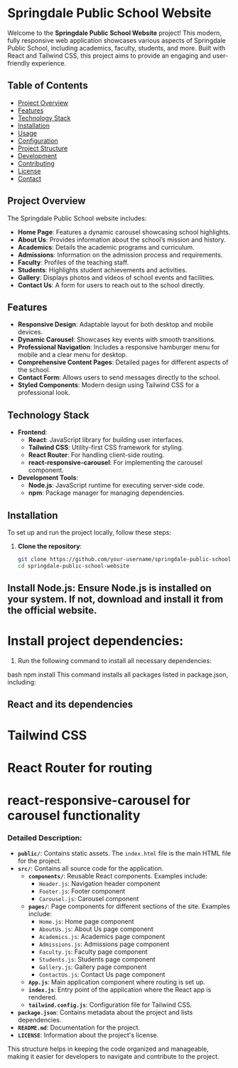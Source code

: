 # Springdale Public School Website

Welcome to the **Springdale Public School Website** project! This modern, fully responsive web application showcases various aspects of Springdale Public School, including academics, faculty, students, and more. Built with React and Tailwind CSS, this project aims to provide an engaging and user-friendly experience.

## Table of Contents

- [Project Overview](#project-overview)
- [Features](#features)
- [Technology Stack](#technology-stack)
- [Installation](#installation)
- [Usage](#usage)
- [Configuration](#configuration)
- [Project Structure](#project-structure)
- [Development](#development)
- [Contributing](#contributing)
- [License](#license)
- [Contact](#contact)

## Project Overview

The Springdale Public School website includes:

- **Home Page**: Features a dynamic carousel showcasing school highlights.
- **About Us**: Provides information about the school’s mission and history.
- **Academics**: Details the academic programs and curriculum.
- **Admissions**: Information on the admission process and requirements.
- **Faculty**: Profiles of the teaching staff.
- **Students**: Highlights student achievements and activities.
- **Gallery**: Displays photos and videos of school events and facilities.
- **Contact Us**: A form for users to reach out to the school directly.

## Features

- **Responsive Design**: Adaptable layout for both desktop and mobile devices.
- **Dynamic Carousel**: Showcases key events with smooth transitions.
- **Professional Navigation**: Includes a responsive hamburger menu for mobile and a clear menu for desktop.
- **Comprehensive Content Pages**: Detailed pages for different aspects of the school.
- **Contact Form**: Allows users to send messages directly to the school.
- **Styled Components**: Modern design using Tailwind CSS for a professional look.

## Technology Stack

- **Frontend**:
  - **React**: JavaScript library for building user interfaces.
  - **Tailwind CSS**: Utility-first CSS framework for styling.
  - **React Router**: For handling client-side routing.
  - **react-responsive-carousel**: For implementing the carousel component.
- **Development Tools**:
  - **Node.js**: JavaScript runtime for executing server-side code.
  - **npm**: Package manager for managing dependencies.

## Installation

To set up and run the project locally, follow these steps:

1. **Clone the repository**:

   ```bash
   git clone https://github.com/your-username/springdale-public-school-website.git
   cd springdale-public-school-website

## Install Node.js: Ensure Node.js is installed on your system. If not, download and install it from the official website.

# Install project dependencies:

1. Run the following command to install all necessary dependencies:

bash
npm install
This command installs all packages listed in package.json, including:

## React and its dependencies
# Tailwind CSS
# React Router for routing
# react-responsive-carousel for carousel functionality


### Detailed Description:

- **`public/`**: Contains static assets. The `index.html` file is the main HTML file for the project.
- **`src/`**: Contains all source code for the application.
  - **`components/`**: Reusable React components. Examples include:
    - `Header.js`: Navigation header component
    - `Footer.js`: Footer component
    - `Carousel.js`: Carousel component
  - **`pages/`**: Page components for different sections of the site. Examples include:
    - `Home.js`: Home page component
    - `AboutUs.js`: About Us page component
    - `Academics.js`: Academics page component
    - `Admissions.js`: Admissions page component
    - `Faculty.js`: Faculty page component
    - `Students.js`: Students page component
    - `Gallery.js`: Gallery page component
    - `ContactUs.js`: Contact Us page component
  - **`App.js`**: Main application component where routing is set up.
  - **`index.js`**: Entry point of the application where the React app is rendered.
  - **`tailwind.config.js`**: Configuration file for Tailwind CSS.
- **`package.json`**: Contains metadata about the project and lists dependencies.
- **`README.md`**: Documentation for the project.
- **`LICENSE`**: Information about the project's license.

This structure helps in keeping the code organized and manageable, making it easier for developers to navigate and contribute to the project.
